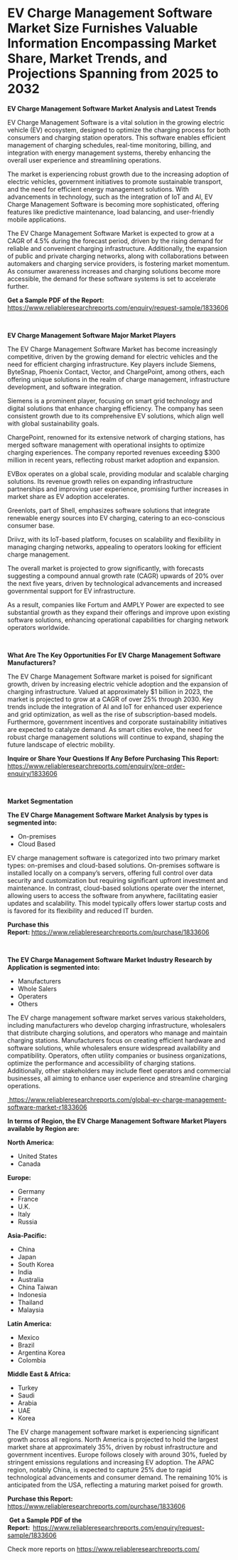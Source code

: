 <p><h1>EV Charge Management Software Market Size Furnishes Valuable Information Encompassing Market Share, Market Trends, and Projections Spanning from 2025 to 2032</h1></p><p><strong>EV Charge Management Software Market Analysis and Latest Trends</strong></p>
<p><p>EV Charge Management Software is a vital solution in the growing electric vehicle (EV) ecosystem, designed to optimize the charging process for both consumers and charging station operators. This software enables efficient management of charging schedules, real-time monitoring, billing, and integration with energy management systems, thereby enhancing the overall user experience and streamlining operations.</p><p>The market is experiencing robust growth due to the increasing adoption of electric vehicles, government initiatives to promote sustainable transport, and the need for efficient energy management solutions. With advancements in technology, such as the integration of IoT and AI, EV Charge Management Software is becoming more sophisticated, offering features like predictive maintenance, load balancing, and user-friendly mobile applications. </p><p>The EV Charge Management Software Market is expected to grow at a CAGR of 4.5% during the forecast period, driven by the rising demand for reliable and convenient charging infrastructure. Additionally, the expansion of public and private charging networks, along with collaborations between automakers and charging service providers, is fostering market momentum. As consumer awareness increases and charging solutions become more accessible, the demand for these software systems is set to accelerate further.</p></p>
<p><strong>Get a Sample PDF of the Report:&nbsp;</strong> <a href="https://www.reliableresearchreports.com/enquiry/request-sample/1833606?utm_campaign=3007&utm_medium=2&utm_source=Github&utm_content=ia&utm_term=26032025&utm_id=ev-charge-management-software">https://www.reliableresearchreports.com/enquiry/request-sample/1833606</a></p>
<p>&nbsp;</p>
<p><strong>EV Charge Management Software Major Market Players</strong></p>
<p><p>The EV Charge Management Software Market has become increasingly competitive, driven by the growing demand for electric vehicles and the need for efficient charging infrastructure. Key players include Siemens, ByteSnap, Phoenix Contact, Vector, and ChargePoint, among others, each offering unique solutions in the realm of charge management, infrastructure development, and software integration.</p><p>Siemens is a prominent player, focusing on smart grid technology and digital solutions that enhance charging efficiency. The company has seen consistent growth due to its comprehensive EV solutions, which align well with global sustainability goals.</p><p>ChargePoint, renowned for its extensive network of charging stations, has merged software management with operational insights to optimize charging experiences. The company reported revenues exceeding $300 million in recent years, reflecting robust market adoption and expansion. </p><p>EVBox operates on a global scale, providing modular and scalable charging solutions. Its revenue growth relies on expanding infrastructure partnerships and improving user experience, promising further increases in market share as EV adoption accelerates.</p><p>Greenlots, part of Shell, emphasizes software solutions that integrate renewable energy sources into EV charging, catering to an eco-conscious consumer base. </p><p>Driivz, with its IoT-based platform, focuses on scalability and flexibility in managing charging networks, appealing to operators looking for efficient charge management.</p><p>The overall market is projected to grow significantly, with forecasts suggesting a compound annual growth rate (CAGR) upwards of 20% over the next five years, driven by technological advancements and increased governmental support for EV infrastructure. </p><p>As a result, companies like Fortum and AMPLY Power are expected to see substantial growth as they expand their offerings and improve upon existing software solutions, enhancing operational capabilities for charging network operators worldwide.</p></p>
<p>&nbsp;</p>
<p><strong>What Are The Key Opportunities For EV Charge Management Software Manufacturers?</strong></p>
<p><p>The EV Charge Management Software market is poised for significant growth, driven by increasing electric vehicle adoption and the expansion of charging infrastructure. Valued at approximately $1 billion in 2023, the market is projected to grow at a CAGR of over 25% through 2030. Key trends include the integration of AI and IoT for enhanced user experience and grid optimization, as well as the rise of subscription-based models. Furthermore, government incentives and corporate sustainability initiatives are expected to catalyze demand. As smart cities evolve, the need for robust charge management solutions will continue to expand, shaping the future landscape of electric mobility.</p></p>
<p><strong>Inquire or Share Your Questions If Any Before Purchasing This Report:</strong> <a href="https://www.reliableresearchreports.com/enquiry/pre-order-enquiry/1833606?utm_campaign=3007&utm_medium=2&utm_source=Github&utm_content=ia&utm_term=26032025&utm_id=ev-charge-management-software">https://www.reliableresearchreports.com/enquiry/pre-order-enquiry/1833606</a></p>
<p>&nbsp;</p>
<p><strong>Market Segmentation</strong></p>
<p><strong>The EV Charge Management Software Market Analysis by types is segmented into:</strong></p>
<p><ul><li>On-premises</li><li>Cloud Based</li></ul></p>
<p><p>EV charge management software is categorized into two primary market types: on-premises and cloud-based solutions. On-premises software is installed locally on a company’s servers, offering full control over data security and customization but requiring significant upfront investment and maintenance. In contrast, cloud-based solutions operate over the internet, allowing users to access the software from anywhere, facilitating easier updates and scalability. This model typically offers lower startup costs and is favored for its flexibility and reduced IT burden.</p></p>
<p><strong>Purchase this Report:&nbsp;</strong><a href="https://www.reliableresearchreports.com/purchase/1833606?utm_campaign=3007&utm_medium=2&utm_source=Github&utm_content=ia&utm_term=26032025&utm_id=ev-charge-management-software">https://www.reliableresearchreports.com/purchase/1833606</a></p>
<p>&nbsp;</p>
<p><strong>The EV Charge Management Software Market Industry Research by Application is segmented into:</strong></p>
<p><ul><li>Manufacturers</li><li>Whole Salers</li><li>Operaters</li><li>Others</li></ul></p>
<p><p>The EV charge management software market serves various stakeholders, including manufacturers who develop charging infrastructure, wholesalers that distribute charging solutions, and operators who manage and maintain charging stations. Manufacturers focus on creating efficient hardware and software solutions, while wholesalers ensure widespread availability and compatibility. Operators, often utility companies or business organizations, optimize the performance and accessibility of charging stations. Additionally, other stakeholders may include fleet operators and commercial businesses, all aiming to enhance user experience and streamline charging operations.</p></p>
<p><a href="https://www.reliableresearchreports.com/global-ev-charge-management-software-market-r1833606?utm_campaign=3007&utm_medium=2&utm_source=Github&utm_content=ia&utm_term=26032025&utm_id=ev-charge-management-software">&nbsp;https://www.reliableresearchreports.com/global-ev-charge-management-software-market-r1833606</a></p>
<p><strong>In terms of Region, the EV Charge Management Software Market Players available by Region are:</strong></p>
<p>
    <p> <strong> North America: </strong>
        <ul>
            <li>United States</li>
            <li>Canada</li>
        </ul>
        </p> 
    <p> <strong> Europe: </strong>
        <ul>
            <li>Germany</li>
            <li>France</li>
            <li>U.K.</li>
            <li>Italy</li>
            <li>Russia</li>
        </ul>
        </p> 
    <p> <strong> Asia-Pacific: </strong>
        <ul>
            <li>China</li>
            <li>Japan</li>
            <li>South Korea</li>
            <li>India</li>
            <li>Australia</li>
            <li>China Taiwan</li>
            <li>Indonesia</li>
            <li>Thailand</li>
            <li>Malaysia</li>
        </ul>
        </p> 
    <p> <strong> Latin America: </strong>
        <ul>
            <li>Mexico</li>
            <li>Brazil</li>
            <li>Argentina Korea</li>
            <li>Colombia</li>
        </ul>
        </p> 
    <p> <strong> Middle East & Africa: </strong>
        <ul>
            <li>Turkey</li>
            <li>Saudi</li>
            <li>Arabia</li>
            <li>UAE</li>
            <li>Korea</li>
        </ul>
    </p>
    </p>
<p><p>The EV charge management software market is experiencing significant growth across all regions. North America is projected to hold the largest market share at approximately 35%, driven by robust infrastructure and government incentives. Europe follows closely with around 30%, fueled by stringent emissions regulations and increasing EV adoption. The APAC region, notably China, is expected to capture 25% due to rapid technological advancements and consumer demand. The remaining 10% is anticipated from the USA, reflecting a maturing market poised for growth.</p></p>
<p><strong>Purchase this Report: </strong><a href="https://www.reliableresearchreports.com/purchase/1833606?utm_campaign=3007&utm_medium=2&utm_source=Github&utm_content=ia&utm_term=26032025&utm_id=ev-charge-management-software">https://www.reliableresearchreports.com/purchase/1833606</a></p>
<p>&nbsp;<strong>Get a Sample PDF of the Report:&nbsp;&nbsp;</strong><a href="https://www.reliableresearchreports.com/enquiry/request-sample/1833606?utm_campaign=3007&utm_medium=2&utm_source=Github&utm_content=ia&utm_term=26032025&utm_id=ev-charge-management-software">https://www.reliableresearchreports.com/enquiry/request-sample/1833606</a></p>
<p><strong></strong></p>
<p>Check more reports on <a href="https://www.reliableresearchreports.com/?utm_campaign=3007&utm_medium=2&utm_source=Github&utm_content=ia&utm_term=26032025&utm_id=ev-charge-management-software">https://www.reliableresearchreports.com/</a></p>